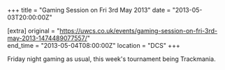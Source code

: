 +++
title = "Gaming Session on Fri 3rd May 2013"
date = "2013-05-03T20:00:00Z"

[extra]
original = "https://uwcs.co.uk/events/gaming-session-on-fri-3rd-may-2013-1474489077557/"    
end_time = "2013-05-04T08:00:00Z"
location = "DCS"
+++

Friday night gaming as usual, this week's tournament being Trackmania.


